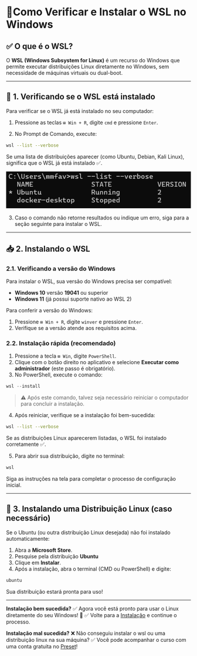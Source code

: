 # 🐧Como Verificar e Instalar o WSL no Windows

## ✅ O que é o WSL?

O **WSL (Windows Subsystem for Linux)** é um recurso do Windows que permite executar distribuições Linux diretamente no Windows, sem necessidade de máquinas virtuais ou dual-boot.

---

## 📌 1. Verificando se o WSL está instalado

Para verificar se o WSL já está instalado no seu computador:

1. Pressione as teclas `⊞ Win + R`, digite `cmd` e pressione `Enter`.

2. No Prompt de Comando, execute:

```bash
wsl --list --verbose
```

Se uma lista de distribuições aparecer (como Ubuntu, Debian, Kali Linux), significa que o WSL já está instalado ✅.

![Exemplo da saída do comando wsl --list --verbose](figs/wsl-list-verbose.png)

3. Caso o comando não retorne resultados ou indique um erro, siga para a seção seguinte para instalar o WSL.

---

## 📥 2. Instalando o WSL

### 2.1. Verificando a versão do Windows

Para instalar o WSL, sua versão do Windows precisa ser compatível:

- **Windows 10** versão **19041** ou superior
- **Windows 11** (já possui suporte nativo ao WSL 2)

Para conferir a versão do Windows:

1. Pressione `⊞ Win + R`, digite `winver` e pressione `Enter`.
2. Verifique se a versão atende aos requisitos acima.

### 2.2. Instalação rápida (recomendado)

1. Pressione a tecla `⊞ Win`, digite `PowerShell`.
2. Clique com o botão direito no aplicativo e selecione **Executar como administrador** (este passo é obrigatório).
3. No PowerShell, execute o comando:

```powershell
wsl --install
```

> ⚠️ Após este comando, talvez seja necessário reiniciar o computador para concluir a instalação.

4. Após reiniciar, verifique se a instalação foi bem-sucedida:

```bash
wsl --list --verbose
```

Se as distribuições Linux aparecerem listadas, o WSL foi instalado corretamente ✅.

5. Para abrir sua distribuição, digite no terminal:

```bash
wsl
```

Siga as instruções na tela para completar o processo de configuração inicial.

---

## 🐧 3. Instalando uma Distribuição Linux (caso necessário)

Se o Ubuntu (ou outra distribuição Linux desejada) não foi instalado automaticamente:

1. Abra a **Microsoft Store**.
2. Pesquise pela distribuição **Ubuntu**
3. Clique em **Instalar**.
4. Após a instalação, abra o terminal (CMD ou PowerShell) e digite:

```bash
ubuntu
```

Sua distribuição estará pronta para uso!

---
**Instalação bem sucedida?**
✅ Agora você está pronto para usar o Linux diretamente do seu Windows! 🎉
✅ Volte para a [Instalação](../Instalação.md) e continue o processo.

**Instalação mal sucedida?**
❌ Não conseguiu instalar o wsl ou uma distribuição linux na sua máquina?
✅ Você pode acompanhar o curso com uma conta gratuita no [Preset](Preset.md)! 
